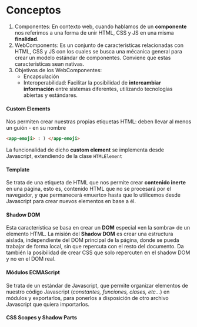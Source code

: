 # Conceptos
1. Componentes: En contexto web, cuando hablamos de un **componente** nos referimos a una forma de unir HTML, CSS y JS en una misma **finalidad**.
2. WebComponents: Es un conjunto de caracteristicas relacionadas con HTML, CSS y JS con los cuales se busca una mécanica general para crear un modelo estándar de componentes. Conviene que estas caracteristicas sean nativas. 
3. Objetivos de los WebComponentes: 
    - Encapsulación
    - Interoperabilidad: Facilitar la posibilidad de **intercambiar información** entre sistemas diferentes, utilizando tecnologías abiertas y estándares.

#### Custom Elements
Nos permiten crear nuestras propias etiquetas HTML: deben llevar al menos un guión - en su nombre
```html
<app-emoji> : ) </app-emoji>
```
La funcionalidad de dicho **custom element** se implementa desde Javascript, extendiendo de la clase `HTMLElement`

#### Template
Se trata de una etiqueta de HTML que nos permite crear **contenido inerte** en una página, esto es, contenido HTML que no se procesará por el navegador, y que permanecerá «muerto» hasta que lo utilicemos desde Javascript para crear nuevos elementos en base a él.

#### Shadow DOM
Esta característica se basa en crear un **DOM** especial «en la sombra» de un elemento HTML. La misión del **Shadow DOM** es crear una estructura aislada, independiente del DOM principal de la página, donde se pueda trabajar de forma local, sin que repercuta con el resto del documento. Da también la posibilidad de crear CSS que solo repercuten en el shadow DOM y no en el DOM real. 

#### Módulos ECMAScript
Se trata de un estándar de Javascript, que permite organizar elementos de nuestro código Javascript (_constantes, funciones, clases, etc..._) en módulos y exportarlos, para ponerlos a disposición de otro archivo Javascript que quiera importarlos.
#### CSS Scopes y Shadow Parts




 